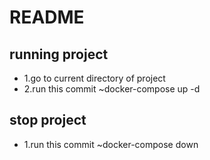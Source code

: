 # README

## running project

- 1.go to current directory of project
- 2.run this commit ~docker-compose up -d

## stop project
- 1.run this commit ~docker-compose down